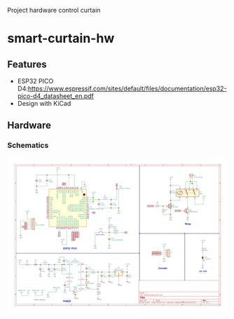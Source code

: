 Project hardware control curtain 

# smart-curtain-hw

## Features

 - ESP32 PICO D4:https://www.espressif.com/sites/default/files/documentation/esp32-pico-d4_datasheet_en.pdf
 - Design with KiCad

## Hardware

### Schematics

![Smart curtains schematic](assets/smartCurtains_sch.svg)
